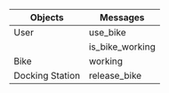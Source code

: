 | Objects         | Messages| 
| --------        | -------- |
| User            | use_bike     |
|                 | is_bike_working |
| Bike            | working |
| Docking Station | release_bike| 
